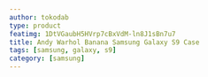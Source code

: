 ```yaml
---
author: tokodab
type: product
featimg: 1DtVGaubH5HVrp7cBxVdM-ln8J1sBn7u7
title: Andy Warhol Banana Samsung Galaxy S9 Case
tags: [samsung, galaxy, s9]
category: [samsung]
---
```

